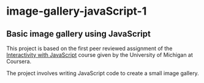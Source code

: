 # image-gallery-javaScript-1
## Basic image gallery using JavaScript

This project is based on the first peer reviewed assignment of the [Interactivity with JavaScript](https://www.coursera.org/learn/javascript) course given by the University of Michigan at Coursera.

The project involves writing JavaScript code to create a small image gallery.
